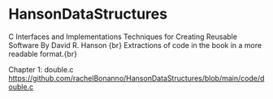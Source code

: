 # HansonDataStructures
C Interfaces and Implementations Techniques for Creating Reusable Software By David R. Hanson {br}
Extractions of code in the book in a more readable format.{br}

Chapter 1: double.c https://github.com/rachelBonanno/HansonDataStructures/blob/main/code/double.c
